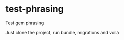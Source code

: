 test-phrasing
=============

Test gem phrasing

Just clone the project, run bundle, migrations and voilá
